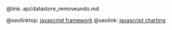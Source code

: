 @link: api/datastore_removeundo.md

@seolinktop: [javascript framework](https://webix.com)
@seolink: [javascript charting](https://webix.com/widget/charts/)